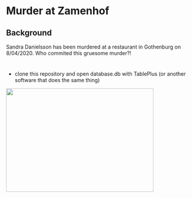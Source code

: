 # Murder at Zamenhof

## Background

Sandra Danielsson has been murdered at a restaurant in Gothenburg on 8/04/2020.
Who commited this gruesome murder?!

#

- clone this repository and open database.db with TablePlus (or another
  software that does the same thing)

<img src="https://pngimg.com/uploads/trollface/trollface_PNG13.png" width="400" height="280">
